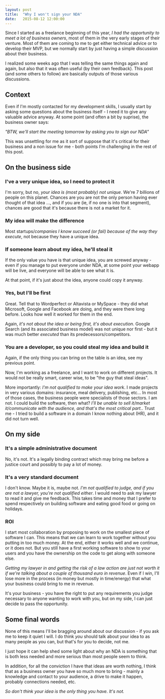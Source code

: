 ```yaml
---
layout: post
title:  "Why I won't sign your NDA"
date:   2015-08-12 12:00:00
---
```


Since I started as a freelance beginning of this year, *I had the opportunity to meet a lot of business owners*, most of them in the very early stages of their venture. Most of them are coming to me to get either technical advice or to develop their MVP, but we normally start by just having a simple discussion about their business.

I realized some weeks ago that I was telling the same things again and again, but also that it was often useful (by their own feedback). This post (and some others to follow) are basically outputs of those various discussions.

## Context

Even if I'm mostly contacted for my development skills, I usually start by asking some questions about the business itself - I need it to give any valuable advice anyway. At some point (and often a bit by suprise), the business owner says:

*"BTW, we'll start the meeting tomorrow by asking you to sign our NDA"*

This was unsettling for me as it sort of suppose that it's critical for their business and a non issue for me - both points I'm challenging in the rest of this post.

## On the business side

### I've a very unique idea, so I need to protect it

I'm sorry, but no, *your idea is (most probably) not unique*. We're 7 billions of people on this planet. Chances are you are not the only person having ever thought of that idea ..., and if you are (ie, if no one is into that segment), chances are good that it's because there is not a market for it.

### My idea will make the difference

Most startups/*companies I know succeed (or fail) because of the way they execute*, not because they have a unique idea.

### If someone learn about my idea, he'll steal it

If the only value you have is that unique idea, you are screwed anyway - even if you manage to put everyone under NDA, at some point your webapp will be live, and everyone will be able to see what it is.

At that point, if it's just about the idea, anyone could copy it anyway.

### Yes, but I'll be first

Great. Tell that to Wordperfect or Altavista or MySpace - they did what Microsoft, Google and Facebook are doing, and they were there long before. Looks how well it worked for them in the end.

Again, *it's not about the idea or being first, it's about execution*. Google Search (and its associated business model) was not unique nor first - but it was much better *executed* than its predecessors/competitors.

### You are a developer, so you could steal my idea and build it

Again, if the only thing you can bring on the table is an idea, see my previous point.

Now, I'm working as a freelance, and I want to work on different projects. It would not be really smart, career wise, to be "the guy that steal ideas".

More importantly: *I'm not qualified to make your idea work*. I made projects in very various domains: insurance, meal delivery, publishing, etc... In most of those cases, the business people were specialists of those sectors. I am not. I could build the software, then what? *I'll be unable to sell it/market it/communicate with the audience, and that's the most critical part.*. Trust me - I tried to build a software in a domain I know nothing about (HR), and it did not turn well.

## On my side

### It's a simple administrative document

No, it's not. It's a legally binding contract which may bring me before a justice court and possibly to pay a lot of money.

### It's a very standard document

I don't know. Maybe it is, maybe not. *I'm not qualified to judge, and if you are not a lawyer, you're not qualified either*. I would need to ask my lawyer to read it and give me feedback. This takes time and money that I prefer to spend respectively on building software and eating good food or going on holidays.

### ROI

I start most collaboration by proposing to work on the smallest piece of software I can. This means that we can learn to work together without you putting in too much money. At the end, either it works well and we continue, or it does not. But you still have a first working software to show to your users and you have the ownership on the code to get along with someone else.

*Getting my lawyer in and getting the risk of a law action are just not worth it if we're talking about a couple of thousand euro in revenue*. Even if I win, I'll lose more in the process (in money but mostly in time/energy) that what your business could bring to me in revenue.

It's your business - you have the right to put any requirements you judge necessary to anyone wanting to work with you, but on my side, I can just decide to pass the opportunity.

## Some final words

None of this means I'll be bragging around about our discussion - if you ask me to keep it quiet I will. I do think *you* should talk about your idea to as many people as you can, but that's for you to decide, not me.

I just hope it can help shed some light about why an NDA is something that is both less needed and more serious than most people seem to think.

In addition, for all the conviction I have that ideas are worth nothing, I think that as a business owner you have so much more to bring - mainly a knowledge and contact to your audience, a drive to make it happen, probably connections needed, etc.

*So don't think your idea is the only thing you have. It's not.*
